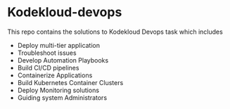 # Kodekloud-devops
This repo contains the solutions to Kodekloud Devops task which includes

- Deploy multi-tier application
- Troubleshoot issues
- Develop Automation Playbooks 
- Build CI/CD pipelines
- Containerize Applications 
- Build Kubernetes Container Clusters
- Deploy Monitoring solutions 
- Guiding system Administrators
